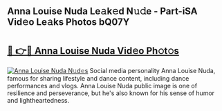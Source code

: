 ## Anna Louise Nuda Le𝚊k𝚎d N𝚞𝚍e - Part-iSA Vid𝚎o Le𝚊ks Photos bQ07Y

# <h2><a href="http://fbbo5zf.evod.top/?m=Anna+Louise+Nuda">🔗 👉🔴 Anna Louise Nuda Vid𝚎o Ph𝚘t𝚘s</a></h2>

[![Anna Louise Nuda N𝚞d𝚎s](https://i.imgur.com/8V9OHl7.gif)](http://fbbo5zf.evod.top/?m=Anna+Louise+Nuda)
Social media personality Anna Louise Nuda, famous for sharing lifestyle and dance content, including dance performances and vlogs. Anna Louise Nuda public image is one of resilience and perseverance, but he's also known for his sense of humor and lightheartedness. 
